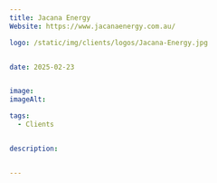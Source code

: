 ```yaml
---
title: Jacana Energy
Website: https://www.jacanaenergy.com.au/

logo: /static/img/clients/logos/Jacana-Energy.jpg


date: 2025-02-23


image: 
imageAlt: 

tags:
  - Clients


description: 


---
```












